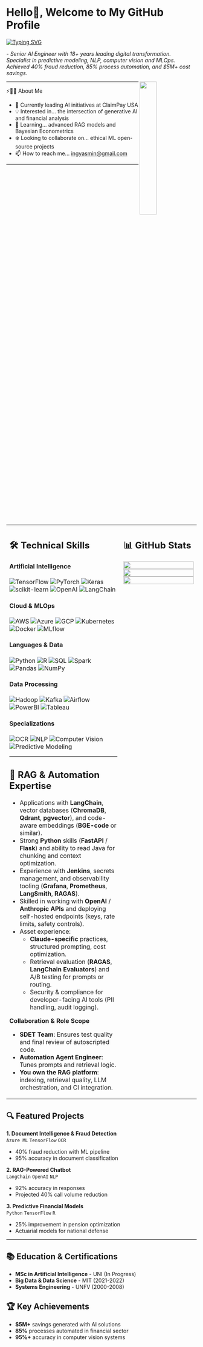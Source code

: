 # Hello👋, Welcome to My GitHub Profile

<a href="https://git.io/typing-svg"><img src="https://readme-typing-svg.herokuapp.com?font=Fira+Code&weight=500&size=18&duration=2000&pause=100&color=42F0F7&multiline=true&width=435&lines=Transforming+data+into+solutions;With+AI+and+analytical+passion." alt="Typing SVG" /></a>

<p>- <i>Senior AI Engineer with 18+ years leading digital transformation. Specialist in predictive modeling, NLP, computer vision and MLOps. Achieved 40% fraud reduction, 85% process automation, and $5M+ cost savings.</i></p>

<img src="https://i.postimg.cc/y3kFzYWz/Whats-App-Image-2025-08-11-at-1-39-39-PM.jpg" width="30%" align="right" /> 

<hr>

 ⚡🙋‍♀️ About Me

- 🔧 Currently leading AI initiatives at ClaimPay USA
- 💡 Interested in... the intersection of generative AI and financial analysis
- 📖 Learning... advanced RAG models and Bayesian Econometrics
- ❄️ Looking to collaborate on... ethical ML open-source projects
- 📫 How to reach me... ingyasmin@gmail.com

<hr>
</br>

<table width="100%">
<tr>
  <!-- Columna 1: Technical Skills -->
  <td width="60%" valign="top">
     
## 🛠️ Technical Skills

#### Artificial Intelligence
![TensorFlow](https://img.shields.io/badge/TensorFlow-%23FF6F00.svg?style=for-the-badge&logo=TensorFlow&logoColor=white)
![PyTorch](https://img.shields.io/badge/PyTorch-%23EE4C2C.svg?style=for-the-badge&logo=PyTorch&logoColor=white)
![Keras](https://img.shields.io/badge/Keras-%23D00000.svg?style=for-the-badge&logo=Keras&logoColor=white)
![scikit-learn](https://img.shields.io/badge/scikit--learn-%23F7931E.svg?style=for-the-badge&logo=scikit-learn&logoColor=white)
![OpenAI](https://img.shields.io/badge/OpenAI-412991?style=for-the-badge&logo=OpenAI&logoColor=white)
![LangChain](https://img.shields.io/badge/LangChain-00A67D?style=for-the-badge&logo=LangChain&logoColor=white)

#### Cloud & MLOps
![AWS](https://img.shields.io/badge/AWS-%23FF9900.svg?style=for-the-badge&logo=amazon-aws&logoColor=white)
![Azure](https://img.shields.io/badge/azure-%230072C6.svg?style=for-the-badge&logo=microsoftazure&logoColor=white)
![GCP](https://img.shields.io/badge/Google_Cloud-4285F4?style=for-the-badge&logo=google-cloud&logoColor=white)
![Kubernetes](https://img.shields.io/badge/kubernetes-%23326ce5.svg?style=for-the-badge&logo=kubernetes&logoColor=white)
![Docker](https://img.shields.io/badge/docker-%230db7ed.svg?style=for-the-badge&logo=docker&logoColor=white)
![MLflow](https://img.shields.io/badge/MLflow-0194E2?style=for-the-badge&logo=MLflow&logoColor=white)

#### Languages & Data
![Python](https://img.shields.io/badge/python-3670A0?style=for-the-badge&logo=python&logoColor=ffdd54)
![R](https://img.shields.io/badge/r-%23276DC3.svg?style=for-the-badge&logo=r&logoColor=white)
![SQL](https://img.shields.io/badge/SQL-005C84?style=for-the-badge&logo=mysql&logoColor=white)
![Spark](https://img.shields.io/badge/Apache_Spark-FFFFFF?style=for-the-badge&logo=apachespark&logoColor=E25A1C)
![Pandas](https://img.shields.io/badge/pandas-%23150458.svg?style=for-the-badge&logo=pandas&logoColor=white)
![NumPy](https://img.shields.io/badge/numpy-%23013243.svg?style=for-the-badge&logo=numpy&logoColor=white)

#### Data Processing
![Hadoop](https://img.shields.io/badge/Hadoop-%2366CCFF.svg?style=for-the-badge&logo=apachehadoop&logoColor=black)
![Kafka](https://img.shields.io/badge/Apache_Kafka-231F20?style=for-the-badge&logo=apache-kafka&logoColor=white)
![Airflow](https://img.shields.io/badge/Airflow-017CEE?style=for-the-badge&logo=Apache%20Airflow&logoColor=white)
![PowerBI](https://img.shields.io/badge/PowerBI-F2C811?style=for-the-badge&logo=Power%20BI&logoColor=white)
![Tableau](https://img.shields.io/badge/Tableau-E97627?style=for-the-badge&logo=Tableau&logoColor=white)

#### Specializations
![OCR](https://img.shields.io/badge/OCR-4285F4?style=for-the-badge&logo=google-lens&logoColor=white)
![NLP](https://img.shields.io/badge/NLP-8A2BE2?style=for-the-badge&logo=natural-language-processing&logoColor=white)
![Computer Vision](https://img.shields.io/badge/CV-5C3EE8?style=for-the-badge&logo=opencv&logoColor=white)
![Predictive Modeling](https://img.shields.io/badge/Predictive_Models-FF6D00?style=for-the-badge&logo=lightning&logoColor=white)

---


## 🧩 RAG & Automation Expertise

- Applications with **LangChain**, vector databases (**ChromaDB**, **Qdrant**, **pgvector**), and code-aware embeddings (**BGE-code** or similar).
- Strong **Python** skills (**FastAPI** / **Flask**) and ability to read Java for chunking and context optimization.
- Experience with **Jenkins**, secrets management, and observability tooling (**Grafana**, **Prometheus**, **LangSmith**, **RAGAS**).
- Skilled in working with **OpenAI** / **Anthropic APIs** and deploying self-hosted endpoints (keys, rate limits, safety controls).
- Asset experience:
  - **Claude-specific** practices, structured prompting, cost optimization.
  - Retrieval evaluation (**RAGAS**, **LangChain Evaluators**) and A/B testing for prompts or routing.
  - Security & compliance for developer-facing AI tools (PII handling, audit logging).

**Collaboration & Role Scope**
- **SDET Team**: Ensures test quality and final review of autoscripted code.
- **Automation Agent Engineer**: Tunes prompts and retrieval logic.
- **You own the RAG platform**: indexing, retrieval quality, LLM orchestration, and CI integration.



 </td>
     <!-- Columna 2: GitHub Stats -->
  <td width="40%" valign="top">
  
## 📊 GitHub Stats

<p align="center">
  <img width="100%" src="https://github-readme-stats.vercel.app/api?username=yasminum&theme=algolia&show_icons=true&bg_color=transparent&title_color=navy&text_color=black" />
 </br>
  <img width="100%" src="https://github-readme-streak-stats.herokuapp.com/?user=yasminum"/>
 </br>
  <img width="100%" src="https://github-readme-stats.vercel.app/api/top-langs/?username=yasminum&layout=compact&bg_color=transparent&hide=html,css&langs_count=6" />
</p>
     
  </td>
 </tr>
</table>

## 🔍 Featured Projects

**1. Document Intelligence & Fraud Detection**  
`Azure ML` `TensorFlow` `OCR`  
- 40% fraud reduction with ML pipeline
- 95% accuracy in document classification

**2. RAG-Powered Chatbot**  
`LangChain` `OpenAI` `NLP`  
- 92% accuracy in responses
- Projected 40% call volume reduction

**3. Predictive Financial Models**  
`Python` `TensorFlow` `R`  
- 25% improvement in pension optimization
- Actuarial models for national defense

<hr>

## 📚 Education & Certifications
- **MSc in Artificial Intelligence** - UNI (In Progress)
- **Big Data & Data Science** - MIT (2021-2022)
- **Systems Engineering** - UNFV (2000-2008)

## 🏆 Key Achievements
- **$5M+** savings generated with AI solutions
- **85%** processes automated in financial sector
- **95%+** accuracy in computer vision systems

